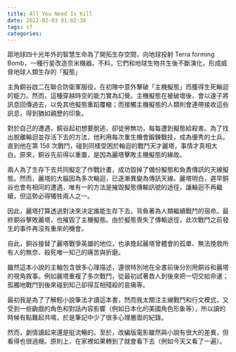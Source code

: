 ```yaml
---
title: All You Need Is Kill
date: 2022-02-03 01:02:38
tags: sf
categories:
---
```

距地球四十光年外的智慧生命為了開拓生存空間，向地球投射 Terra forming Bomb，一種行星改造奈米機器。不料，它們和地球生物共生後不斷演化，形成威脅地球人類生存的「擬態」

<!--more-->

主角銅谷啟二在聯合防衛軍服役，在初陣中意外擊破「主機擬態」而獲得生死輪迴的能力。然而，這種穿越時空的能力實為幻覺。主機擬態在被破壞後，會以速子將訊息回傳過去，以免其他擬態重蹈覆轍；而接觸主機擬態的人類則會連帶接收這些訊息，得到猶如親歷的印象。

對於自己的遭遇，銅谷起初想要脫逃，卻徒勞無功，每每遭到擬態給殺害。為了找出脫離輪迴並存活下去的方法，他利用每次重生機會鍛鍊戰技，成為優秀的士兵。直到他在第 158 次戰鬥，碰到同樣受困於輪迴的戰鬥天才麗塔，事情才真相大白。原來，銅谷先前得以重置，是因為麗塔擊敗主機擬態的緣故。

兩人為了生存下去共同擬定了作戰計畫，成功毀掉了備份擬態和負責傳訊的天線擬態。然而，麗塔的大腦因為多次輪迴，已逐漸異變為傳訊天線。麗塔明白，遲早銅谷也會有相同的遭遇，唯有一的方法是摧毀擬態傳輸訊號的途徑，讓輪迴不再繼續，但這勢必得犧牲兩人之一。

因此，麗塔打算透過對決來決定誰能生存下去，背負著為人類繼續戰鬥的宿命。最終銅谷擊敗麗塔，也摧毀了主機擬態。由於擬態喪失了傳輸途徑，此次戰鬥之前發生的事件再沒有重來的機會。

自此，銅谷接替了麗塔戰爭英雄的地位，也承擔起麗塔曾體會的孤單、無法挽救所有人的無奈、殺死唯一知己的痛苦與折磨。

雖然這本小說的主軸包含很多心理描述，還很特別地在全書前後分別用銅谷和麗塔的視角敘事。例如麗塔重複了多次戰鬥，從最初試著救人到後來把一切交給命運；孤獨地戰鬥到後來碰到知己卻得互相殘殺的哀痛等。

最初我是為了了解輕小說筆法才讀這本書，然而我太關注主線戰鬥和行文模式，又受到一些齣戲的角色和對話內容影響（例如日本化的美國角色形象等），所以讀的時候有點難起共鳴，於是筆記中少了很多心理層面的紀錄。

然而，劇情讀起來還是挺流暢的。至於，改編版電影雖然與小說有很大的差異，但看得也很過癮。原則上，在家裡如果轉到了就會看下去（例如今天又看了一遍）。

